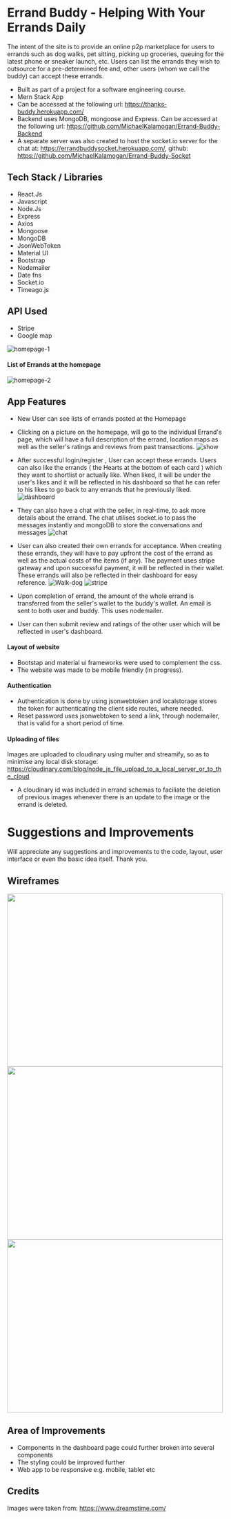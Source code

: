 
# Errand Buddy - Helping With Your Errands Daily

The intent of the site is to provide an online p2p marketplace for users to errands such as dog walks, pet sitting, picking up groceries, queuing for the latest phone or sneaker launch, etc. Users can list the errands they wish to outsource for a pre-determined fee and, other users (whom we call the buddy) can accept these errands.

* Built as part of a project for a software engineering course.
* Mern Stack App
* Can be accessed at the following url: https://thanks-buddy.herokuapp.com/
* Backend uses MongoDB, mongoose and Express. Can be accessed at the following url: https://github.com/MichaelKalamogan/Errand-Buddy-Backend
* A separate server was also created to host the socket.io server for the chat at: https://errandbuddysocket.herokuapp.com/, github: https://github.com/MichaelKalamogan/Errand-Buddy-Socket


## Tech Stack / Libraries
* React.Js
* Javascript
* Node.Js
* Express
* Axios
* Mongoose
* MongoDB
* JsonWebToken
* Material UI
* Bootstrap
* Nodemailer
* Date fns
* Socket.io
* Timeago.js

## API Used
* Stripe
* Google map

![homepage-1](https://user-images.githubusercontent.com/79918648/127741343-c367b6a6-3783-44ff-9dd1-5604bbc84a1b.jpg)


#### List of Errands at the homepage
![homepage-2](https://user-images.githubusercontent.com/79918648/127741370-9981789f-09ce-40e5-8c1c-6229f6b382ce.jpg)


## App Features

*  New User can see lists of errands posted at the Homepage
* Clicking on a picture on the homepage, will go to the individual Errand's page, which will have a full description of the errand, location maps as well as the seller's ratings and reviews from past transactions.
![show](https://user-images.githubusercontent.com/79918648/127741411-abf05d77-4f6c-4356-b1ae-797af26e2f02.jpg)



*  After successful login/register , User can accept these errands. Users can also like the errands ( the Hearts at the bottom of each card ) which they want to shortlist or actually like. When liked, it will be under the user's likes and it will be reflected in his dashboard so that he can refer to his likes to go back to any errands that he previously liked. 
![dashboard](https://user-images.githubusercontent.com/79918648/127741430-11ce0c9b-22af-4a59-8252-a11620c57bc3.jpg)



* They can also have a chat with the seller, in real-time, to ask more details about the errand. The chat utilises socket.io to pass the messages instantly and mongoDB to store the conversations and messages
![chat](https://user-images.githubusercontent.com/79918648/127741421-0d101a46-385a-49eb-80b5-fad03fe2c526.jpg)


* User can also created their own errands for acceptance. When creating these errands, they will have to pay upfront the cost of the errand as well as the actual costs of the items (if any). The payment uses stripe gateway and upon successful payment, it will be reflected in their wallet. These errands will also be reflected in their dashboard for easy reference. 
![Walk-dog](https://user-images.githubusercontent.com/79918648/127741805-fc76e5ab-bfd2-4de6-85bd-22e78c0b42dd.jpg)
![stripe](https://user-images.githubusercontent.com/79918648/127741809-1db72f8c-6003-4de2-88fc-43085eaf7ff6.jpg)

*  Upon completion of errand, the amount of the whole errand is transferred from the seller's wallet to the buddy's wallet. An email is sent to both user and buddy. This uses nodemailer. 
* User can then submit review and ratings of the other user which will be reflected in user's dashboard.


#### Layout of website
* Bootstap and material ui frameworks were used to complement the css.
* The website was made to be mobile friendly (in progress).

#### Authentication
* Authentication is done by using jsonwebtoken and localstorage stores the token for authenticating the client side routes, where needed.
* Reset password uses jsonwebtoken to send a link, through nodemailer, that is valid for a short period of time.

#### Uploading of files
Images are uploaded to cloudinary using multer and streamify, so as to minimise any local disk storage: https://cloudinary.com/blog/node_js_file_upload_to_a_local_server_or_to_the_cloud
* A cloudinary id was included in errand schemas to faciliate the deletion of previous images whenever there is an update to the image or the errand is deleted.

# Suggestions and Improvements
Will appreciate any suggestions and improvements to the code, layout, user interface or even the basic idea itself. Thank you. 

## Wireframes
<img src=https://github.com/MichaelKalamogan/Errand-Buddy-Frontend/blob/yaqin10/errand-buddy-fe/public/Readme/Wireframe1.jpeg width="500" height="400">
<img src=https://github.com/MichaelKalamogan/Errand-Buddy-Frontend/blob/yaqin10/errand-buddy-fe/public/Readme/Wireframe2.jpeg width="500" height="400">
<img src=https://github.com/MichaelKalamogan/Errand-Buddy-Frontend/blob/yaqin10/errand-buddy-fe/public/Readme/Wireframe3.jpeg width="500" height="400">

## Area of Improvements

* Components in the dashboard page could further broken into several components
* The styling could be improved further
* Web app to be responsive e.g. mobile, tablet etc

## Credits
Images were taken from: https://www.dreamstime.com/



